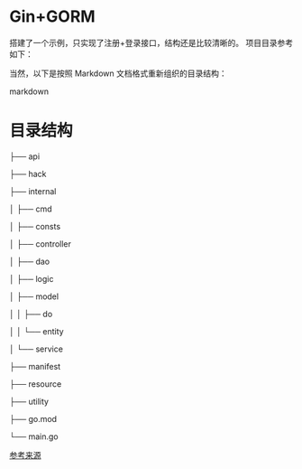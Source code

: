 # Gin+GORM
搭建了一个示例，只实现了注册+登录接口，结构还是比较清晰的。
项目目录参考如下：

当然，以下是按照 Markdown 文档格式重新组织的目录结构：

markdown
# 目录结构
├── api

├── hack

├── internal

│ ├── cmd

│ ├── consts

│ ├── controller

│ ├── dao

│ ├── logic

│ ├── model

│ │ ├── do

│ │ └── entity

│ └── service

├── manifest

├── resource

├── utility

├── go.mod

└── main.go

[参考来源](https://goframe.org/docs/design/project-structure)
